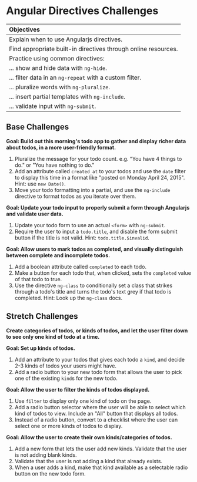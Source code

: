 # Angular Directives Challenges

| Objectives |
| :--- |
| Explain when to use Angularjs directives. |
| Find appropriate built-in directives through online resources. | 
| Practice using common directives: |
| ... show and hide data with `ng-hide`. |
| ... filter data in an `ng-repeat` with a custom filter. |
| ... pluralize words with `ng-pluralize`. |
| ... insert partial templates with `ng-include`. |
| ... validate input with `ng-submit`. |

## Base Challenges

**Goal: Build out this morning's todo app to gather and display richer data about todos, in a more user-friendly format.**

1. Pluralize the message for your todo count. e.g. "You have 4 things to do." or "You have nothing to do."
1. Add an attribute called `created_at` to your todos and use the `date` filter to display this time in a format like "posted on Monday April 24, 2015". Hint: use `new Date()`.
1. Move your todo formatting into a partial, and use the `ng-include` directive to format todos as you iterate over them.

**Goal: Update your todo input to properly submit a form through Angularjs and validate user data.**

1. Update your todo form to use an actual `<form>` with `ng-submit`.
1. Require the user to input a `todo.title`, and disable the form submit button if the title is not valid. Hint: `todo.title.$invalid`.

**Goal: Allow users to mark todos as completed, and visually distinguish between complete and incomplete todos.**

1. Add a boolean attribute called `completed` to each todo.
1. Make a button for each todo that, when clicked, sets the `completed` value of that todo to true.
1. Use the directive `ng-class` to conditionally set a class that strikes through a todo's title and turns the todo's text grey if that todo is completed. Hint: Look up the `ng-class` docs.

## Stretch Challenges

**Create categories of todos, or kinds of todos, and let the user filter down to see only one kind of todo at a time.**

**Goal: Set up kinds of todos.**

1. Add an attribute to your todos that gives each todo a `kind`, and decide 2-3 kinds of todos your users might have.
1. Add a radio button to your new todo form that allows the user to pick one of the existing `kind`s for the new todo.

<!--1. Update your new todo form's validations to require that the user select a kind.-->
 
**Goal: Allow the user to filter the kinds of todos displayed.**

1. Use `filter` to display only one kind of todo on the page.  
1. Add a radio button selector where the user will be able to select which kind of todos to view. Include an "All" button that displays all todos. 
1. Instead of a radio button, convert to a checklist where the user can select one or more kinds of todos to display.

**Goal: Allow the user to create their own kinds/categories of todos.**
 
1. Add a new form that lets the user add new kinds. Validate that the user is not adding blank kinds.
2. Validate that the user is not adding a kind that already exists.
2. When a user adds a kind, make that kind available as a selectable radio button on the new todo form.
